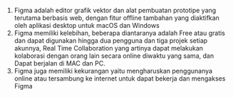1. Figma adalah editor grafik vektor dan alat pembuatan prototipe yang terutama berbasis web, dengan fitur offline tambahan yang diaktifkan oleh aplikasi desktop untuk macOS dan Windows
2. Figma memiliki kelebihan, beberapa diantaranya adalah Free atau gratis dan dapat digunakan hingga dua pengguna dan tiga projek setiap akunnya, Real Time Collaboration yang artinya dapat melakukan kolaborasi dengan orang lain secara online diwaktu yang sama, dan Dapat berjalan di MAC dan PC.
3. Figma juga memiliki kekurangan yaitu mengharuskan penggunanya online atau tersambung ke internet untuk dapat bekerja dan mengakses Figma
